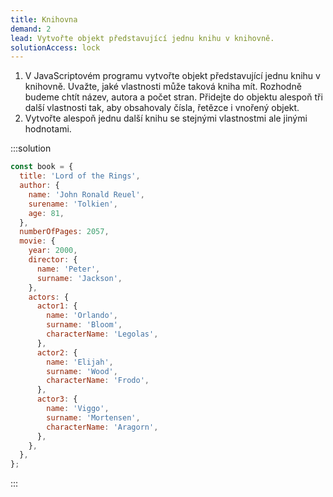 ```yaml
---
title: Knihovna
demand: 2
lead: Vytvořte objekt představující jednu knihu v knihovně.
solutionAccess: lock
---
```


1. V JavaScriptovém programu vytvořte objekt představující jednu knihu v knihovně. Uvažte, jaké vlastnosti může taková kniha mít. Rozhodně budeme chtít název, autora a počet stran. Přidejte do objektu alespoň tři další vlastnosti tak, aby obsahovaly čísla, řetězce i vnořený objekt.
1. Vytvořte alespoň jednu další knihu se stejnými vlastnostmi ale jinými hodnotami.

:::solution

```js
const book = {
  title: 'Lord of the Rings',
  author: {
    name: 'John Ronald Reuel',
    surename: 'Tolkien',
    age: 81,
  },
  numberOfPages: 2057,
  movie: {
    year: 2000,
    director: {
      name: 'Peter',
      surname: 'Jackson',
    },
    actors: {
      actor1: {
        name: 'Orlando',
        surname: 'Bloom',
        characterName: 'Legolas',
      },
      actor2: {
        name: 'Elijah',
        surname: 'Wood',
        characterName: 'Frodo',
      },
      actor3: {
        name: 'Viggo',
        surname: 'Mortensen',
        characterName: 'Aragorn',
      },
    },
  },
};
```
:::
